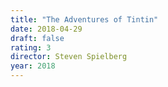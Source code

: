 ```yaml
---
title: "The Adventures of Tintin"
date: 2018-04-29
draft: false
rating: 3
director: Steven Spielberg
year: 2018
---
```

